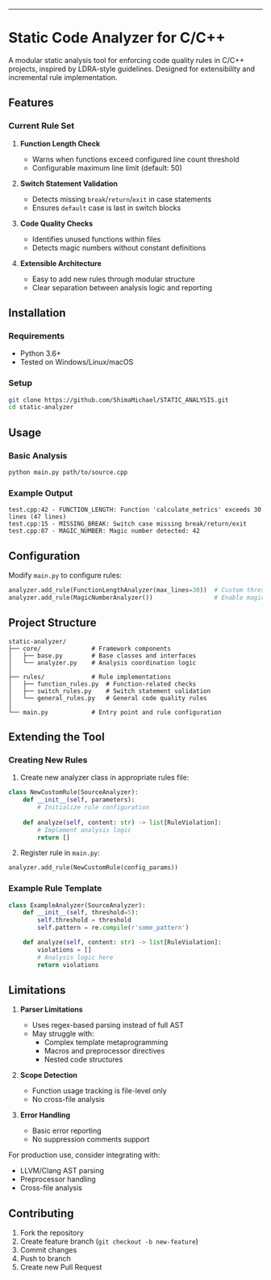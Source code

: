 
---

# Static Code Analyzer for C/C++

A modular static analysis tool for enforcing code quality rules in C/C++ projects, inspired by LDRA-style guidelines. Designed for extensibility and incremental rule implementation.

## Features

### Current Rule Set
1. **Function Length Check**  
   - Warns when functions exceed configured line count threshold
   - Configurable maximum line limit (default: 50)

2. **Switch Statement Validation**  
   - Detects missing `break`/`return`/`exit` in case statements  
   - Ensures `default` case is last in switch blocks

3. **Code Quality Checks**  
   - Identifies unused functions within files  
   - Detects magic numbers without constant definitions

4. **Extensible Architecture**  
   - Easy to add new rules through modular structure  
   - Clear separation between analysis logic and reporting

## Installation

### Requirements
- Python 3.6+
- Tested on Windows/Linux/macOS

### Setup
```bash
git clone https://github.com/ShimaMichael/STATIC_ANALYSIS.git
cd static-analyzer
```

## Usage

### Basic Analysis
```bash
python main.py path/to/source.cpp
```

### Example Output
```
test.cpp:42 - FUNCTION_LENGTH: Function 'calculate_metrics' exceeds 30 lines (47 lines)
test.cpp:15 - MISSING_BREAK: Switch case missing break/return/exit
test.cpp:87 - MAGIC_NUMBER: Magic number detected: 42
```

## Configuration

Modify `main.py` to configure rules:
```python
analyzer.add_rule(FunctionLengthAnalyzer(max_lines=30))  # Custom threshold
analyzer.add_rule(MagicNumberAnalyzer())                 # Enable magic number detection
```

## Project Structure

```
static-analyzer/
├── core/              # Framework components
│   ├── base.py        # Base classes and interfaces
│   └── analyzer.py    # Analysis coordination logic
│
├── rules/             # Rule implementations
│   ├── function_rules.py  # Function-related checks
│   ├── switch_rules.py    # Switch statement validation
│   └── general_rules.py   # General code quality rules
│
└── main.py            # Entry point and rule configuration
```

## Extending the Tool

### Creating New Rules

1. Create new analyzer class in appropriate rules file:
```python
class NewCustomRule(SourceAnalyzer):
    def __init__(self, parameters):
        # Initialize rule configuration
        
    def analyze(self, content: str) -> list[RuleViolation]:
        # Implement analysis logic
        return []
```

2. Register rule in `main.py`:
```python
analyzer.add_rule(NewCustomRule(config_params))
```

### Example Rule Template
```python
class ExampleAnalyzer(SourceAnalyzer):
    def __init__(self, threshold=5):
        self.threshold = threshold
        self.pattern = re.compile(r'some_pattern')

    def analyze(self, content: str) -> list[RuleViolation]:
        violations = []
        # Analysis logic here
        return violations
```

## Limitations

1. **Parser Limitations**  
   - Uses regex-based parsing instead of full AST  
   - May struggle with:  
     * Complex template metaprogramming  
     * Macros and preprocessor directives  
     * Nested code structures  

2. **Scope Detection**  
   - Function usage tracking is file-level only  
   - No cross-file analysis

3. **Error Handling**  
   - Basic error reporting  
   - No suppression comments support

For production use, consider integrating with:
- LLVM/Clang AST parsing
- Preprocessor handling
- Cross-file analysis

## Contributing

1. Fork the repository  
2. Create feature branch (`git checkout -b new-feature`)  
3. Commit changes  
4. Push to branch  
5. Create new Pull Request
